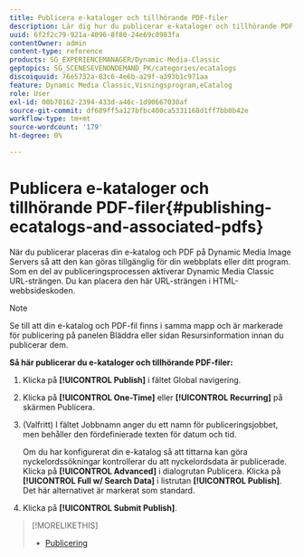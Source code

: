 ```yaml
---
title: Publicera e-kataloger och tillhörande PDF-filer
description: Lär dig hur du publicerar e-kataloger och tillhörande PDF-filer.
uuid: 6f2f2c79-921a-4096-8f80-24e69c8983fa
contentOwner: admin
content-type: reference
products: SG_EXPERIENCEMANAGER/Dynamic-Media-Classic
geptopics: SG_SCENESEVENONDEMAND_PK/categories/ecatalogs
discoiquuid: 76e5732a-83c6-4e6b-a29f-a393b1c971aa
feature: Dynamic Media Classic,Visningsprogram,eCatalog
role: User
exl-id: 00b70162-2394-433d-a46c-1d90667030af
source-git-commit: df689ff5a127bfbc400ca5331168d1ff7bb0b42e
workflow-type: tm+mt
source-wordcount: '179'
ht-degree: 0%

---
```


# Publicera e-kataloger och tillhörande PDF-filer{#publishing-ecatalogs-and-associated-pdfs}

När du publicerar placeras din e-katalog och PDF på Dynamic Media Image Servers så att den kan göras tillgänglig för din webbplats eller ditt program. Som en del av publiceringsprocessen aktiverar Dynamic Media Classic URL-strängen. Du kan placera den här URL-strängen i HTML-webbsideskoden.

>[!NOTE]
>
>Se till att din e-katalog och PDF-fil finns i samma mapp och är markerade för publicering på panelen Bläddra eller sidan Resursinformation innan du publicerar dem.

**Så här publicerar du e-kataloger och tillhörande PDF-filer:**

1. Klicka på **[!UICONTROL Publish]** i fältet Global navigering.
1. Klicka på **[!UICONTROL One-Time]** eller **[!UICONTROL Recurring]** på skärmen Publicera.
1. (Valfritt) I fältet Jobbnamn anger du ett namn för publiceringsjobbet, men behåller den fördefinierade texten för datum och tid.

   Om du har konfigurerat din e-katalog så att tittarna kan göra nyckelordssökningar kontrollerar du att nyckelordsdata är publicerade. Klicka på **[!UICONTROL Advanced]** i dialogrutan Publicera. Klicka på **[!UICONTROL Full w/ Search Data]** i listrutan **[!UICONTROL Publish]**. Det här alternativet är markerat som standard.

1. Klicka på ****[!UICONTROL Submit Publish]****.

>[!MORELIKETHIS]
>
>* [Publicering](publishing-files.md)


